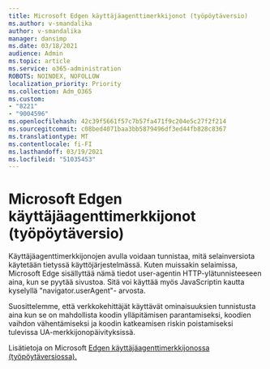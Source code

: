 ```yaml
---
title: Microsoft Edgen käyttäjäagenttimerkkijonot (työpöytäversio)
ms.author: v-smandalika
author: v-smandalika
manager: dansimp
ms.date: 03/18/2021
audience: Admin
ms.topic: article
ms.service: o365-administration
ROBOTS: NOINDEX, NOFOLLOW
localization_priority: Priority
ms.collection: Adm_O365
ms.custom:
- "8221"
- "9004596"
ms.openlocfilehash: 42c39f5661f57c7b57fa471f9c204e5c27f2f214
ms.sourcegitcommit: c08bed4071baa3bb5879496df3ed44fb828c8367
ms.translationtype: MT
ms.contentlocale: fi-FI
ms.lasthandoff: 03/19/2021
ms.locfileid: "51035453"
---
```

# <a name="microsoft-edge-user-agent-strings-desktop"></a>Microsoft Edgen käyttäjäagenttimerkkijonot (työpöytäversio)

Käyttäjäagenttimerkkijonojen avulla voidaan tunnistaa, mitä selainversiota käytetään tietyssä käyttöjärjestelmässä. Kuten muissakin selaimissa, Microsoft Edge sisällyttää nämä tiedot user-agentin HTTP-ylätunnisteeseen aina, kun se pyytää sivustoa. Sitä voi käyttää myös JavaScriptin kautta kyselyllä "navigator.userAgent"- arvosta.

Suosittelemme, että verkkokehittäjät käyttävät ominaisuuksien tunnistusta aina kun se on mahdollista koodin ylläpitämisen parantamiseksi, koodien vaihdon vähentämiseksi ja koodin katkeamisen riskin poistamiseksi tulevissa UA-merkkijonopäivityksissä.

Lisätietoja on Microsoft [Edgen käyttäjäagenttimerkkijonossa (työpöytäversiossa).](https://docs.microsoft.com/microsoft-edge/web-platform/user-agent-string)

